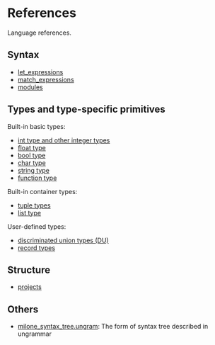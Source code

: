 # References

Language references.

## Syntax

- [let_expressions](let_expressions.md)
- [match_expressions](match_expressions.md)
- [modules](modules.md)

## Types and type-specific primitives

Built-in basic types:

- [int type and other integer types](integer_types.md)
- [float type](float_types.md)
- [bool type](bool_type.md)
- [char type](char_type.md)
- [string type](string_type.md)
- [function type](function_type.md)

Built-in container types:

- [tuple types](tuple_types.md)
- [list type](list_type.md)

User-defined types:

- [discriminated union types (DU)](discriminated_union_types.md)
- [record types](record_types.md)

## Structure

- [projects](projects.md)

## Others

- [milone_syntax_tree.ungram](milone_syntax_tree.ungram): The form of syntax tree described in ungrammar

